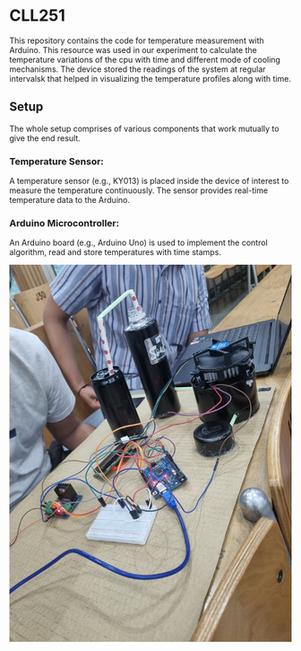# CLL251

This repository contains the code for temperature measurement with Arduino. This resource was used in our experiment to calculate the temperature variations of the cpu with time and different mode of cooling mechanisms.
The device  stored the readings of the system at regular intervalsk that helped in visualizing the temperature profiles along with time.

## Setup

The whole setup comprises of various components that work mutually to give the end result.
### Temperature Sensor: 
A temperature sensor (e.g., KY013) is placed inside the device of interest to measure the temperature continuously. The sensor provides real-time temperature data to the Arduino.
### Arduino Microcontroller: 
An Arduino board (e.g., Arduino Uno) is used to implement the control algorithm, read and store temperatures with time stamps.

![Example Image](assets/Model.jpg "Our Model")




